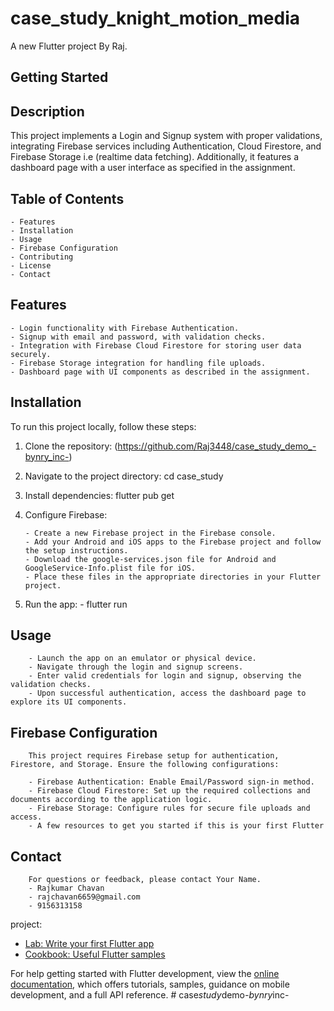 # case_study_knight_motion_media

A new Flutter project By Raj.

## Getting Started
## Description
This project implements a Login and Signup system with proper validations, integrating Firebase services including Authentication, Cloud Firestore, and Firebase Storage i.e (realtime data fetching). Additionally, it features a dashboard page with a user interface as specified in the assignment.

## Table of Contents
    - Features
    - Installation
    - Usage
    - Firebase Configuration
    - Contributing
    - License
    - Contact

## Features
    - Login functionality with Firebase Authentication.
    - Signup with email and password, with validation checks.
    - Integration with Firebase Cloud Firestore for storing user data securely.
    - Firebase Storage integration for handling file uploads.
    - Dashboard page with UI components as described in the assignment.

## Installation
To run this project locally, follow these steps:

1.  Clone the repository:
        (https://github.com/Raj3448/case_study_demo_-bynry_inc-)
2.  Navigate to the project directory:
        cd case_study
3.  Install dependencies:
        flutter pub get
4.  Configure Firebase:

        - Create a new Firebase project in the Firebase console.
        - Add your Android and iOS apps to the Firebase project and follow the setup instructions.
        - Download the google-services.json file for Android and             GoogleService-Info.plist file for iOS.
        - Place these files in the appropriate directories in your Flutter project.
5.  Run the app:
        - flutter run

##  Usage
        - Launch the app on an emulator or physical device.
        - Navigate through the login and signup screens.
        - Enter valid credentials for login and signup, observing the validation checks.
        - Upon successful authentication, access the dashboard page to explore its UI components.
##  Firebase Configuration
        This project requires Firebase setup for authentication, Firestore, and Storage. Ensure the following configurations:

        - Firebase Authentication: Enable Email/Password sign-in method.
        - Firebase Cloud Firestore: Set up the required collections and documents according to the application logic.
        - Firebase Storage: Configure rules for secure file uploads and access.
        - A few resources to get you started if this is your first Flutter 

## Contact
        For questions or feedback, please contact Your Name.
        - Rajkumar Chavan
        - rajchavan6659@gmail.com
        - 9156313158

        
project:

- [Lab: Write your first Flutter app](https://docs.flutter.dev/get-started/codelab)
- [Cookbook: Useful Flutter samples](https://docs.flutter.dev/cookbook)

For help getting started with Flutter development, view the
[online documentation](https://docs.flutter.dev/), which offers tutorials,
samples, guidance on mobile development, and a full API reference.
#   c a s e _ s t u d y _ d e m o _ - b y n r y _ i n c - 
 
 